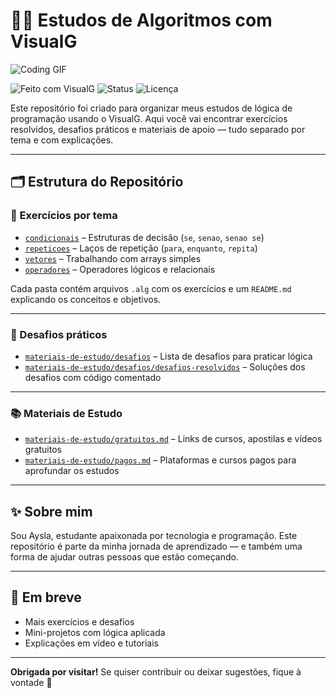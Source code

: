# 👩‍💻 Estudos de Algoritmos com VisualG

![Coding GIF](https://media.giphy.com/media/qgQUggAC3Pfv687qPC/giphy.gif)

![Feito com VisualG](https://img.shields.io/badge/feito%20com-VisualG-blue)
![Status](https://img.shields.io/badge/status-em%20constru%C3%A7%C3%A3o-yellow)
![Licença](https://img.shields.io/badge/licen%C3%A7a-MIT-green)

Este repositório foi criado para organizar meus estudos de lógica de programação usando o VisualG. Aqui você vai encontrar exercícios resolvidos, desafios práticos e materiais de apoio — tudo separado por tema e com explicações.

---

## 🗂 Estrutura do Repositório

### 📁 Exercícios por tema

- [`condicionais`](condicionais) – Estruturas de decisão (`se`, `senao`, `senao se`)
- [`repeticoes`](repeticoes) – Laços de repetição (`para`, `enquanto`, `repita`)
- [`vetores`](vetores) – Trabalhando com arrays simples
- [`operadores`](operadores) – Operadores lógicos e relacionais

Cada pasta contém arquivos `.alg` com os exercícios e um `README.md` explicando os conceitos e objetivos.

---

### 🎯 Desafios práticos

- [`materiais-de-estudo/desafios`](materiais-de-estudo/desafios) – Lista de desafios para praticar lógica
- [`materiais-de-estudo/desafios/desafios-resolvidos`](materiais-de-estudo/desafios/desafios-resolvidos) – Soluções dos desafios com código comentado

---

### 📚 Materiais de Estudo

- [`materiais-de-estudo/gratuitos.md`](materiais-de-estudo/gratuitos.md) – Links de cursos, apostilas e vídeos gratuitos
- [`materiais-de-estudo/pagos.md`](materiais-de-estudo/pagos.md) – Plataformas e cursos pagos para aprofundar os estudos

---

## ✨ Sobre mim

Sou Aysla, estudante apaixonada por tecnologia e programação. Este repositório é parte da minha jornada de aprendizado — e também uma forma de ajudar outras pessoas que estão começando.

---

## 🚀 Em breve

- Mais exercícios e desafios
- Mini-projetos com lógica aplicada
- Explicações em vídeo e tutoriais

---

**Obrigada por visitar!** Se quiser contribuir ou deixar sugestões, fique à vontade 💬


